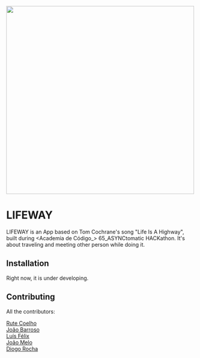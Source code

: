 <br>
<img width="500" src="https://github.com/dogaz05/lifeway/blob/main/src/main/resources/static/images/lifeway_logo_docaralho.png"/>

# LIFEWAY

LIFEWAY is an App based on Tom Cochrane's song "Life Is A Highway", built during <Academia de Código_> 65_ASYNCtomatic HACKathon. 
It's about traveling and meeting other person while doing it.

## Installation

Right now, it is under developing.


## Contributing
All the contributors:

[Rute Coelho](https://github.com/Xanoka)
<br>
[João Barroso](https://github.com/JoaoBarroso92)
<br>
[Luís Félix](https://github.com/luisfelix84)
<br>
[João Melo](https://github.com/jbfmello)
<br>
[Diogo Rocha](https://github.com/dogaz05)
